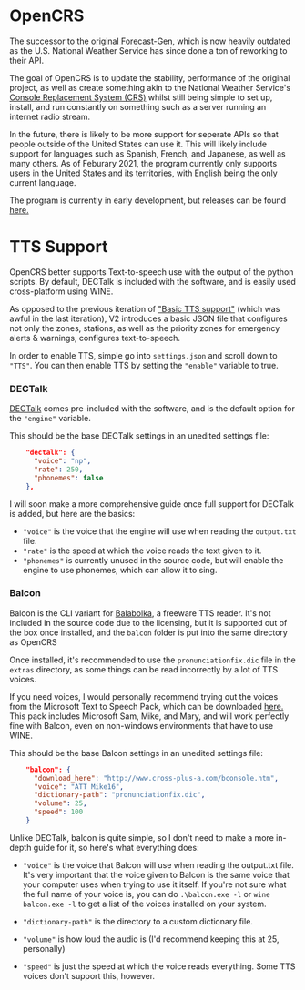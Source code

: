 # OpenCRS
The successor to the [original Forecast-Gen](https://github.com/Zeexel/forecast-gen), which is now heavily outdated as the U.S. National Weather Service has since done a ton of reworking to their API.

The goal of OpenCRS is to update the stability, performance of the original project, as well as create something akin to the National Weather Service's [Console Replacement System (CRS)](https://www.weather.gov/nwr/automatevoice) whilst still being simple to set up, install, and run constantly on something such as a server running an internet radio stream.

In the future, there is likely to be more support for seperate APIs so that people outside of the United States can use it. This will likely include support for languages such as Spanish, French, and Japanese, as well as many others. As of Feburary 2021, the program currently only supports users in the United States and its territories, with English being the only current language.

The program is currently in early development, but releases can be found [here.](https://github.com/Zeexel/forecastgen-v2/releases)

# TTS Support
OpenCRS better supports Text-to-speech use with the output of the python scripts. By default, DECTalk is included with the software, and is easily used cross-platform using WINE.

As opposed to the previous iteration of ["Basic TTS support"](https://github.com/Zeexel/forecast-gen/commit/661d80aef6c1d966ac3b0229d939db314f8034ee) (which was awful in the last iteration), V2 introduces a basic JSON file that configures not only the zones, stations, as well as the priority zones for emergency alerts & warnings, configures text-to-speech. 

In order to enable TTS, simple go into ``settings.json`` and scroll down to ``"TTS"``. You can then enable TTS by setting the ``"enable"`` variable to true.

### DECTalk
[DECTalk](https://en.wikipedia.org/wiki/DECtalk) comes pre-included with the software, and is the default option for the ``"engine"`` variable. 

This should be the base DECTalk settings in an unedited settings file:

```json
    "dectalk": {
      "voice": "np",
      "rate": 250,
      "phonemes": false
    },
```

I will soon make a more comprehensive guide once full support for DECTalk is added, but here are the basics:

* ``"voice"`` is the voice that the engine will use when reading the ``output.txt`` file.
* ``"rate"`` is the speed at which the voice reads the text given to it.
* ``"phonemes"`` is currently unused in the source code, but will enable the engine to use phonemes, which can allow it to sing.

### Balcon
Balcon is the CLI variant for [Balabolka](http://www.cross-plus-a.com/balabolka.htm), a freeware TTS reader. It's not included in the source code due to the licensing, but it is supported out of the box once installed, and the ``balcon`` folder is put into the same directory as OpenCRS

Once installed, it's recommended to use the ``pronunciationfix.dic`` file in the ``extras`` directory, as some things can be read incorrectly by a lot of TTS voices.

If you need voices, I would personally recommend trying out the voices from the Microsoft Text to Speech Pack, which can be downloaded [here.](https://archive.org/details/Sam_mike_and_mary) This pack includes Microsoft Sam, Mike, and Mary, and will work perfectly fine with Balcon, even on non-windows environments that have to use WINE.

This should be the base Balcon settings in an unedited settings file:
```json
    "balcon": {
      "download_here": "http://www.cross-plus-a.com/bconsole.htm",
      "voice": "ATT Mike16",
      "dictionary-path": "pronunciationfix.dic",
      "volume": 25,
      "speed": 100
    }
```

Unlike DECTalk, balcon is quite simple, so I don't need to make a more in-depth guide for it, so here's what everything does:

* ``"voice"`` is the voice that Balcon will use when reading the output.txt file. 
  It's very important that the voice given to Balcon is the same voice that your computer uses when trying to use it itself. If you're not sure what the full name of your voice is, you can do ``.\balcon.exe -l`` or ``wine balcon.exe -l`` to get a list of the voices installed on your system.

* ``"dictionary-path"`` is the directory to a custom dictionary file.
* ``"volume"`` is how loud the audio is (I'd recommend keeping this at 25, personally)
* ``"speed"`` is just the speed at which the voice reads everything. Some TTS voices don't support this, however.

